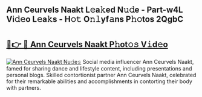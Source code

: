 ## Ann Ceurvels Naakt L𝚎a𝚔ed N𝚞𝚍e - Part-w4L Vi𝚍𝚎o L𝚎a𝚔s - H𝚘𝚝 O𝚗𝚕yf𝚊ns P𝚑𝚘tos 2QgbC

# <h2><a href="http://kff5d5g.oniu.top/?m=Ann+Ceurvels+Naakt">🔗👉 🔴 Ann Ceurvels Naakt P𝚑ot𝚘𝚜 V𝚒d𝚎o</a></h2>

[![Ann Ceurvels Naakt Nu𝚍e𝚜](https://i.imgur.com/0qMVB7G.gif)](http://kff5d5g.oniu.top/?m=Ann+Ceurvels+Naakt)
Social media influencer Ann Ceurvels Naakt, famed for sharing dance and lifestyle content, including presentations and personal blogs. Skilled contortionist partner Ann Ceurvels Naakt, celebrated for their remarkable abilities and accomplishments in contorting their body with partners.  
